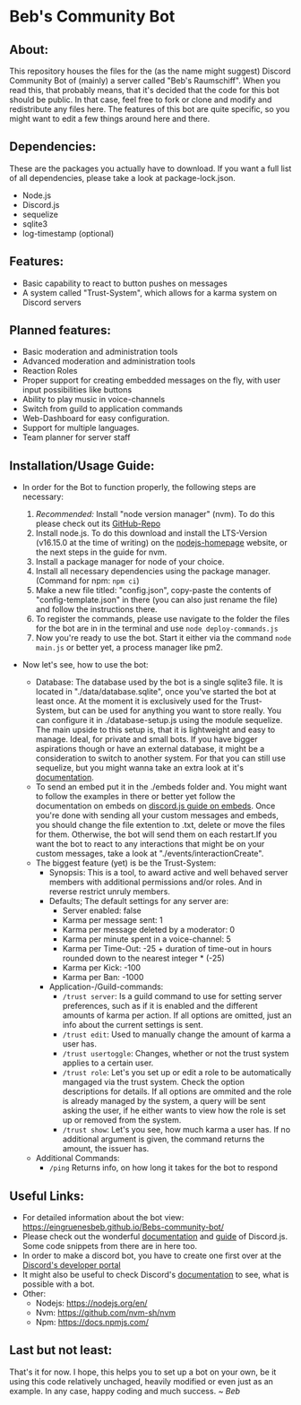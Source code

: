 # Beb's Community Bot

## About:
This repository houses the files for the (as the name might suggest) Discord Community Bot of (mainly) a server called "Beb's Raumschiff".
When you read this, that probably means, that it's decided that the code for this bot should be public. In that case, feel free to fork or clone and modify and redistribute any files here.
The features of this bot are quite specific, so you might want to edit a few things around here and there. 

## Dependencies:
These are the packages you actually have to download. If you want a full list of all dependencies, please take a look at package-lock.json.
- Node.js
- Discord.js
- sequelize 
- sqlite3
- log-timestamp (optional)

## Features:
- Basic capability to react to button pushes on messages
- A system called "Trust-System", which allows for a karma system on Discord servers

## Planned features:
- Basic moderation and administration tools
- Advanced moderation and administration tools
- Reaction Roles
- Proper support for creating embedded messages on the fly, with user input possibilities like buttons
- Ability to play music in voice-channels
- Switch from guild to application commands
- Web-Dashboard for easy configuration.
- Support for multiple languages.
- Team planner for server staff

## Installation/Usage Guide:
- In order for the Bot to function properly, the following steps are necessary:
    1. *Recommended:*  Install "node version manager" (nvm). To do this please check out its [GitHub-Repo](https://github.com/nvm-sh/nvm "GitHub-Repo")
    2. Install node.js. To do this download and install the LTS-Version (v16.15.0 at the time of writing) on the [nodejs-homepage](https://nodejs.org/en/ "nodejs-homepage") website, or the next steps in the guide for nvm.
    3. Install a package manager for node of your choice.
    4. Install all necessary dependencies using the package manager. (Command for npm: `npm ci`)
    5. Make a new file titled: "config.json", copy-paste the contents of "config-template.json" in there (you can also just rename the file) and follow the instructions there.
    6. To register the commands, please use navigate to the folder the files for the bot are in in the terminal and use `node deploy-commands.js`
    7. Now you're ready to use the bot. Start it either via the command `node main.js` or better yet, a process manager like pm2.

- Now let's see, how to use the bot:
    - Database: The database used by the bot is a single sqlite3 file. It is located in "./data/database.sqlite", once you've started the bot at least once. At the moment it is exclusively used for the Trust-System, but can be used for anything you want to store really. You can configure it in ./database-setup.js using the module sequelize. The main upside to this setup is, that it is lightweight and easy to manage. Ideal, for private and small bots. If you have bigger aspirations though or have an external database, it might be a consideration to switch to another system. For that you can still use sequelize, but you might wanna take an extra look at it's [documentation](https://sequelize.org/api/v6/).
    - To send an embed put it in the ./embeds folder and. You might want to follow the examples in there or better yet follow the documentation on  embeds on [discord.js guide on embeds](https://discordjs.guide/popular-topics/embeds.html). Once you're done with sending all your custom messages and embeds, you should change the file extention to .txt, delete or move the files for them. Otherwise, the bot will send them on each restart.If you want the bot to react to any interactions that might be on your custom messages, take a look at "./events/interactionCreate".
    - The biggest feature (yet) is be the Trust-System:
        - Synopsis: This is a tool, to award active and well behaved server members with additional permissions and/or roles. And in reverse restrict unruly members.
        - Defaults; The default settings for any server are:
            - Server enabled: false
            - Karma per message sent: 1
            - Karma per message deleted by a moderator: 0
            - Karma per minute spent in a voice-channel: 5
            - Karma per Time-Out: -25 + duration of time-out in hours rounded down to the nearest integer * (-25)
            - Karma per Kick: -100
            - Karma per Ban: -1000
        - Application-/Guild-commands:
            - `/trust server`: Is a guild command to use for setting server preferences, such as if it is enabled and the different amounts of karma per action. If all options are omitted, just an info about the current settings is sent.
            - `/trust edit`: Used to manually change the amount of karma a user has.
            - `/trust usertoggle`: Changes, whether or not the trust system applies to a certain user.
            - `/trust role`: Let's you set up or edit a role to be automatically mangaged via the trust system. Check the option descriptions for details. If all options are ommited and the role is already managed by the system, a query will be sent asking the user, if he either wants to view how the role is set up or removed from the system.
            - `/trust show`: Let's you see, how much karma a user has. If no additional argument is given, the command returns the amount, the issuer has.
    - Additional Commands: 
        - `/ping` Returns info, on how long it takes for the bot to respond

## Useful Links:
- For detailed information about the bot view: https://eingruenesbeb.github.io/Bebs-community-bot/
- Please check out the wonderful [documentation](https://discord.js.org/#/docs/main/stable/general/welcome "documentation") and [guide](https://discordjs.guide/ "guide") of Discord.js. Some code snippets from there are in here too.
- In order to make a discord bot, you have to create one first over at the [Discord's developer portal](https://discord.com/login?redirect_to=%2Fdevelopers%2Fapplications "Discord's developer portal")
- It might also be useful to check Discord's [documentation](https://discord.com/developers/docs/intro "documentation") to see, what is possible with a bot.
- Other:
	- Nodejs: https://nodejs.org/en/
	- Nvm: https://github.com/nvm-sh/nvm
	- Npm: https://docs.npmjs.com/

## Last but not least:

That's it for now. I hope, this helps you to set up a bot on your own, be it using this code relatively unchaged, heavily modified or even just as an example.
In any case, happy coding and much success.
*~ Beb*
